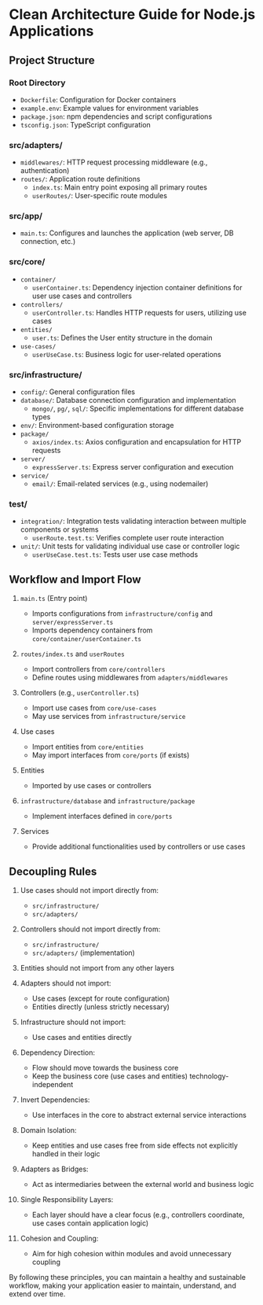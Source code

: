 # Clean Architecture Guide for Node.js Applications

## Project Structure

### Root Directory

- `Dockerfile`: Configuration for Docker containers
- `example.env`: Example values for environment variables
- `package.json`: npm dependencies and script configurations
- `tsconfig.json`: TypeScript configuration

### src/adapters/

- `middlewares/`: HTTP request processing middleware (e.g., authentication)
- `routes/`: Application route definitions
    - `index.ts`: Main entry point exposing all primary routes
    - `userRoutes/`: User-specific route modules

### src/app/

- `main.ts`: Configures and launches the application (web server, DB connection, etc.)

### src/core/

- `container/`
    - `userContainer.ts`: Dependency injection container definitions for user use cases and controllers
- `controllers/`
    - `userController.ts`: Handles HTTP requests for users, utilizing use cases
- `entities/`
    - `user.ts`: Defines the User entity structure in the domain
- `use-cases/`
    - `userUseCase.ts`: Business logic for user-related operations

### src/infrastructure/

- `config/`: General configuration files
- `database/`: Database connection configuration and implementation
    - `mongo/`, `pg/`, `sql/`: Specific implementations for different database types
- `env/`: Environment-based configuration storage
- `package/`
    - `axios/index.ts`: Axios configuration and encapsulation for HTTP requests
- `server/`
    - `expressServer.ts`: Express server configuration and execution
- `service/`
    - `email/`: Email-related services (e.g., using nodemailer)

### test/

- `integration/`: Integration tests validating interaction between multiple components or systems
    - `userRoute.test.ts`: Verifies complete user route interaction
- `unit/`: Unit tests for validating individual use case or controller logic
    - `userUseCase.test.ts`: Tests user use case methods

## Workflow and Import Flow

1. `main.ts` (Entry point)

    - Imports configurations from `infrastructure/config` and `server/expressServer.ts`
    - Imports dependency containers from `core/container/userContainer.ts`

2. `routes/index.ts` and `userRoutes`

    - Import controllers from `core/controllers`
    - Define routes using middlewares from `adapters/middlewares`

3. Controllers (e.g., `userController.ts`)

    - Import use cases from `core/use-cases`
    - May use services from `infrastructure/service`

4. Use cases

    - Import entities from `core/entities`
    - May import interfaces from `core/ports` (if exists)

5. Entities

    - Imported by use cases or controllers

6. `infrastructure/database` and `infrastructure/package`

    - Implement interfaces defined in `core/ports`

7. Services
    - Provide additional functionalities used by controllers or use cases

## Decoupling Rules

1. Use cases should not import directly from:

    - `src/infrastructure/`
    - `src/adapters/`

2. Controllers should not import directly from:

    - `src/infrastructure/`
    - `src/adapters/` (implementation)

3. Entities should not import from any other layers

4. Adapters should not import:

    - Use cases (except for route configuration)
    - Entities directly (unless strictly necessary)

5. Infrastructure should not import:

    - Use cases and entities directly

6. Dependency Direction:

    - Flow should move towards the business core
    - Keep the business core (use cases and entities) technology-independent

7. Invert Dependencies:

    - Use interfaces in the core to abstract external service interactions

8. Domain Isolation:

    - Keep entities and use cases free from side effects not explicitly handled in their logic

9. Adapters as Bridges:

    - Act as intermediaries between the external world and business logic

10. Single Responsibility Layers:

    - Each layer should have a clear focus (e.g., controllers coordinate, use cases contain application logic)

11. Cohesion and Coupling:
    - Aim for high cohesion within modules and avoid unnecessary coupling

By following these principles, you can maintain a healthy and sustainable workflow, making your application easier to maintain, understand, and extend over time.
